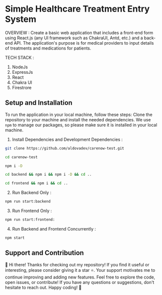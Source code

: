 
# Simple Healthcare Treatment Entry System 
OVERVIEW : Create a basic web application that includes a front-end form using React.js (any UI framework such as ChakraUI, Antd, etc.) and a back-end API. The application's purpose is for medical providers to input details of treatments and medications for patients.

TECH STACK :
1. NodeJs
2. ExpressJs
3. React
3. Chakra UI
4. Firestrore

## Setup and Installation
To run the application in your local machine, follow these steps:
Clone the repository to your machine and install the needed dependencies. We use `npm` to manage our packages, so please make sure it is installed in your local machine.

1. Install Dependencies and Development Dependencies : 
  
```bash
git clone https://github.com/aldovadev/carenow-test.git

cd carenow-test

npm i -D

cd backend && npm i && npm i -D && cd ..

cd frontend && npm i && cd ..
```

2. Run Backend Only :
```bash
npm run start:backend
```

3. Run Frontend Only :
```bash
npm run start:frontend:
```

4. Run Backend and Frontend Concurrently :
```bash
npm start
```

## Support and Contribution
🌟 Hi there! Thanks for checking out my repository! If you find it useful or interesting, please consider giving it a star ⭐. Your support motivates me to continue improving and adding new features. Feel free to explore the code, open issues, or contribute! If you have any questions or suggestions, don't hesitate to reach out. Happy coding! 🚀
